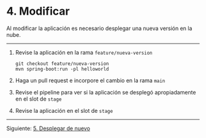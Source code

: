 # 4. Modificar

Al modificar la aplicación es necesario desplegar una nueva versión en la nube.


---

1. Revise la aplicación en la rama `feature/nueva-version`

    ```
    git checkout feature/nueva-version
    mvn spring-boot:run -pl helloworld
    ```

2. Haga un pull request e incorpore el cambio en la rama `main`

3. Revise el pipeline para ver si la aplicación se desplegó apropiadamente en el slot de `stage`

4. Revise la aplicación en el slot de `stage`


---
Siguiente: [5. Desplegar de nuevo](05-Desplegar.md)